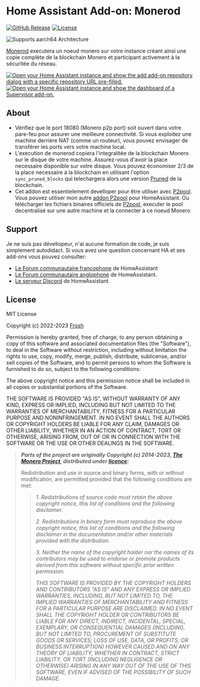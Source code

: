 # Home Assistant Add-on: Monerod

[![GitHub Release][releases-shield]][releases]
[![License][license-shield]](LICENSE)

![Supports aarch64 Architecture][aarch64-shield]

[Monerod][getmonero] executera un noeud monero sur votre instance créant ainsi
une copie complète de la blockchain Monero et participant activement à la
sécuritée du réseau.

[![Open your Home Assistant instance and show the add add-on repository dialog
with a specific repository URL pre-filled.][add-repo-shield]][add-repo]
[![Open your Home Assistant instance and show the dashboard of a Supervisor add-on.][add-addon-shield]][add-addon]

## About

- Vérifiez que le port 18080 (Monero p2p port) soit ouvert dans votre pare-feu pour
  assurer une meilleure connectivité. Si vous exploitez une machine derrière NAT
  (comme un routeur), vous pouvez envisager de transférer les ports vers votre
  machine local.
- L'execution de monerod copiera l'integralitée de la blockchain Monero sur le disque
  de votre machine. Assurez-vous d'avoir la place necessaire disponible sur votre
  disque. Vous pouvez économiser 2/3 de la place necessaire à la blockchain en
  utilisant l'option `sync_pruned_blocks` qui telechargera alors une version
  [Pruned][pruning] de la blockchain.
- Cet addon est essentielement develloper pour être utiliser avec [P2pool][p2pool].
  Vous pouvez utiliser mon autre [addon P2pool][addon_p2pool] pour HomeAssistant.
  Ou télécharger les fichiers binaires officiels de [P2pool][p2pool], executer le
  pool decentralisé sur une autre machine et la connecter à ce noeud Monero

## Support

Je ne suis pas dévellopeur, n'ai aucune formation de code, je suis simplement
autodidact.
Si vous avez une question concernant HA et ses add-ons vous pouvez consulter:

- [Le Forum communautaire francophone][hacf] de HomeAssistant
- [Le Forum communautaire anglophone][forum] de HomeAssistant.
- [Le serveur Discord][discord-ha] de HomeAssistant.

## License

MIT License

Copyright (c) 2022-2023 [Frosh][frosh]

Permission is hereby granted, free of charge, to any person obtaining a copy
of this software and associated documentation files (the "Software"), to deal
in the Software without restriction, including without limitation the rights
to use, copy, modify, merge, publish, distribute, sublicense, and/or sell
copies of the Software, and to permit persons to whom the Software is
furnished to do so, subject to the following conditions:

The above copyright notice and this permission notice shall be included in all
copies or substantial portions of the Software.

THE SOFTWARE IS PROVIDED "AS IS", WITHOUT WARRANTY OF ANY KIND, EXPRESS OR
IMPLIED, INCLUDING BUT NOT LIMITED TO THE WARRANTIES OF MERCHANTABILITY,
FITNESS FOR A PARTICULAR PURPOSE AND NONINFRINGEMENT. IN NO EVENT SHALL THE
AUTHORS OR COPYRIGHT HOLDERS BE LIABLE FOR ANY CLAIM, DAMAGES OR OTHER
LIABILITY, WHETHER IN AN ACTION OF CONTRACT, TORT OR OTHERWISE, ARISING FROM,
OUT OF OR IN CONNECTION WITH THE SOFTWARE OR THE USE OR OTHER DEALINGS IN THE
SOFTWARE.

> **_Parts of the project are originally Copyright (c) 2014-2023, [The Monero Project][themoneroproject],
> distributed under [licence][monerolicense]:_**
>
> Redistribution and use in source and binary forms, with or without modification,
> are permitted provided that the following conditions are met:
>
> > _1. Redistributions of source code must retain the above copyright notice, this
> > list of conditions and the following disclaimer._
> >
> > _2. Redistributions in binary form must reproduce the above copyright notice,
> > this list of conditions and the following disclaimer in the documentation and/or
> > other materials provided with the distribution._
> >
> > _3. Neither the name of the copyright holder nor the names of its contributors
> > may be used to endorse or promote products derived from this software without
> > specific prior written permission._
> >
> > _THIS SOFTWARE IS PROVIDED BY THE COPYRIGHT HOLDERS AND CONTRIBUTORS "AS IS"
> > AND ANY EXPRESS OR IMPLIED WARRANTIES, INCLUDING, BUT NOT LIMITED TO, THE IMPLIED
> > WARRANTIES OF MERCHANTABILITY AND FITNESS FOR A PARTICULAR PURPOSE ARE
> > DISCLAIMED. IN NO EVENT SHALL THE COPYRIGHT HOLDER OR CONTRIBUTORS BE LIABLE
> > FOR ANY DIRECT, INDIRECT, INCIDENTAL, SPECIAL, EXEMPLARY, OR CONSEQUENTIAL
> > DAMAGES (INCLUDING, BUT NOT LIMITED TO, PROCUREMENT OF SUBSTITUTE GOODS OR
> > SERVICES; LOSS OF USE, DATA, OR PROFITS; OR BUSINESS INTERRUPTION) HOWEVER
> > CAUSED AND ON ANY THEORY OF LIABILITY, WHETHER IN CONTRACT, STRICT LIABILITY,
> > OR TORT (INCLUDING NEGLIGENCE OR OTHERWISE) ARISING IN ANY WAY OUT OF THE USE
> > OF THIS SOFTWARE, EVEN IF ADVISED OF THE POSSIBILITY OF SUCH DAMAGE._

[add-addon]: https://my.home-assistant.io/redirect/supervisor_addon/?addon=c751e21a_monerod
[add-addon-shield]: https://my.home-assistant.io/badges/supervisor_addon.svg
[add-repo]: https://my.home-assistant.io/redirect/supervisor_add_addon_repository/?repository_url=https%3A//github.com/erdnaxela02/hassio-addons
[add-repo-shield]: https://my.home-assistant.io/badges/supervisor_add_addon_repository.svg
[releases]: https://github.com/erdnaxela02/addon-monerod/releases
[releases-shield]: https://img.shields.io/github/v/release/erdnaxela02/addon-monerod
[license-shield]: https://img.shields.io/github/license/erdnaxela02/addon-monerod
[aarch64-shield]: https://img.shields.io/badge/aarch64-yes-green.svg
[getmonero]: https://www.getmonero.org
[pruning]: https://www.getmonero.org/resources/moneropedia/pruning.html
[addon_p2pool]: https://github.com/erdnaxela02/addon-p2pool
[p2pool]: https://github.com/SChernykh/p2pool
[discord-ha]: https://discord.gg/c5DvZ4e
[forum]: https://community.home-assistant.io
[hacf]: https://forum.hacf.fr/
[frosh]: https://github.com/erdnaxela02
[themoneroproject]: https://github.com/monero-project
[monerolicense]: https://github.com/monero-project/monero/blob/master/LICENSE
